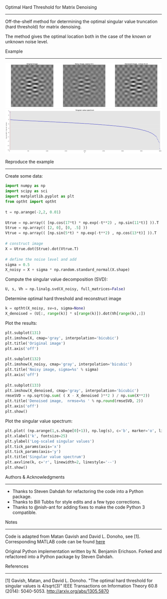 Optimal Hard Threshold for Matrix Denoising
*******************************************

Off-the-shelf method for determining the optimal singular value truncation
(hard threshold) for matrix denoising.

The method gives the optimal location both in the case of the known or unknown
noise level.

Example
*******
![example](https://raw.githubusercontent.com/Benli11/data/master/img/optHT2.png)
![example2](https://raw.githubusercontent.com/Benli11/data/master/img/optHT3.png)

Reproduce the example
*********************

Create some data:

```python
import numpy as np
import scipy as sci
import matplotlib.pyplot as plt
from optht import optht

t = np.arange(-2,2, 0.01)

Utrue = np.array(( [np.cos(17*t) * np.exp(-t**2) , np.sin(11*t)] )).T
Strue = np.array(( [2, 0], [0, .5] ))
Vtrue = np.array(( [np.sin(5*t) * np.exp(-t**2) , np.cos(13*t)] )).T

# construct image
X = Utrue.dot(Strue).dot(Vtrue.T)

# define the noise level and add
sigma = 0.5
X_noisy = X + sigma * np.random.standard_normal(X.shape)
```

Compute the singular value decomposition (SVD):

```python
U, s, Vh = np.linalg.svd(X_noisy, full_matrices=False)
```

Determine optimal hard threshold and reconstruct image
```python
k = optht(X_noisy, sv=s, sigma=None)
X_denoised = (U[:, range(k)] * s[range(k)]).dot(Vh[range(k),:])
```

Plot the results:

```python
plt.subplot(131)
plt.imshow(X, cmap='gray', interpolation='bicubic')
plt.title('Original image')
plt.axis('off')

plt.subplot(132)
plt.imshow(X_noisy, cmap='gray', interpolation='bicubic')
plt.title('Noisy image, sigma=%s' % sigma)
plt.axis('off')

plt.subplot(133)
plt.imshow(X_denoised, cmap='gray', interpolation='bicubic')
rmseSVD = np.sqrt(np.sum( ( X - X_denoised )**2 ) / np.sum(X**2))
plt.title('Denoised image,  nrmse=%s ' % np.round(rmseSVD, 2))
plt.axis('off')
plt.show()
```

Plot the singular value spectrum:

```python
plt.plot( (np.arange(1,s.shape[0]+1)), np.log(s), c='b', marker='o', linestyle='--')
plt.xlabel('k', fontsize=25)
plt.ylabel('Log-scaled singular values')
plt.tick_params(axis='x') 
plt.tick_params(axis='y') 
plt.title('Singular value spectrum')
plt.axvline(k, c='r', linewidth=2, linestyle='--')
plt.show()
```

Authors & Acknowledgments
*****

* Thanks to Steven Dahdah for refactoring the code into a Python package.
* Thanks to Bill Tubbs for style edits and a few typo corrections.
* Thanks to  @nish-ant for adding fixes to make the code Python 3 compatible.


Notes
*****
Code is adapted from Matan Gavish and David L. Donoho, see [1].
Corresponding MATLAB code can be found
[here](https://purl.stanford.edu/vg705qn9070)

Original Python implementation written by N. Benjamin Erichson.
Forked and refactored into a Python package by Steven Dahdah.

References
**********
[1] Gavish, Matan, and David L. Donoho.
"The optimal hard threshold for singular values is 4/sqrt(3)"
IEEE Transactions on Information Theory 60.8 (2014): 5040-5053.
http://arxiv.org/abs/1305.5870
